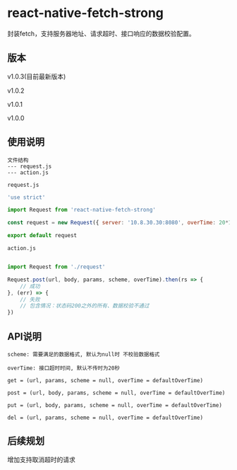 # react-native-fetch-strong

封装fetch，支持服务器地址、请求超时、接口响应的数据校验配置。

## 版本

v1.0.3(目前最新版本)

v1.0.2

v1.0.1

v1.0.0

## 使用说明

```
文件结构
--- request.js
--- action.js
```

`
request.js
`

```javascript
'use strict'

import Request from 'react-native-fetch-strong'

const request = new Request({ server: '10.8.30.30:8080', overTime: 20*1000 }) // { } 对象可缺省, 默认 { server: 'localhost:5000', overTime: 20 * 1000 }

export default request

```

`
action.js
`

```javascript

import Request from './request'

Request.post(url, body, params, scheme, overTime).then(rs => {
    // 成功
}, (err) => {
    // 失败
    // 包含情况：状态码200之外的所有、数据校验不通过
})
```

## API说明

`
scheme: 需要满足的数据格式, 默认为null时 不校验数据格式
`

`
overTime: 接口超时时间, 默认不传时为20秒
`

```
get = (url, params, scheme = null, overTime = defaultOverTime)
```

```
post = (url, body, params, scheme = null, overTime = defaultOverTime)
```

```
put = (url, body, params, scheme = null, overTime = defaultOverTime)
```

```
del = (url, params, scheme = null, overTime = defaultOverTime)
```

## 后续规划

增加支持取消超时的请求
